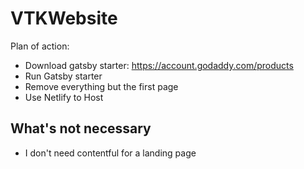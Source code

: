 # VTKWebsite
Plan of action: 
- Download gatsby starter: https://account.godaddy.com/products
- Run Gatsby starter
- Remove everything but the first page
- Use Netlify to Host


## What's not necessary
- I don't need contentful for a landing page

